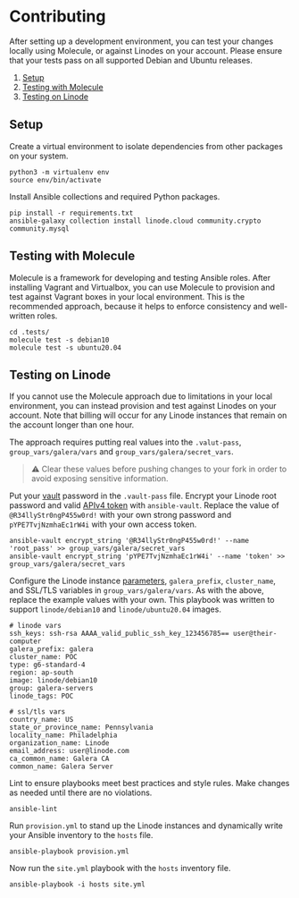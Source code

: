 # Contributing
After setting up a development environment, you can test your changes locally using Molecule, or against Linodes on your account. Please ensure that your tests pass on all supported Debian and Ubuntu releases. 

1. [Setup](#setup)
2. [Testing with Molecule](#testing-with-molecule)
3. [Testing on Linode](#testing-on-linode)

## Setup
Create a virtual environment to isolate dependencies from other packages on your system.
```
python3 -m virtualenv env
source env/bin/activate
```

Install Ansible collections and required Python packages.
```
pip install -r requirements.txt
ansible-galaxy collection install linode.cloud community.crypto community.mysql
```

## Testing with Molecule
Molecule is a framework for developing and testing Ansible roles. After installing Vagrant and Virtualbox, you can use Molecule to provision and test against Vagrant boxes in your local environment. This is the recommended approach, because it helps to enforce consistency and well-written roles. 
```
cd .tests/
molecule test -s debian10
molecule test -s ubuntu20.04
```

## Testing on Linode
If you cannot use the Molecule approach due to limitations in your local environment, you can instead provision and test against Linodes on your account. Note that billing will occur for any Linode instances that remain on the account longer than one hour.

The approach requires putting real values into the `.valut-pass`, `group_vars/galera/vars` and `group_vars/galera/secret_vars`. 

> :warning: Clear these values before pushing changes to your fork in order to avoid exposing sensitive information.

Put your [vault](https://docs.ansible.com/ansible/latest/user_guide/vault.html#encrypting-content-with-ansible-vault) password in the `.vault-pass` file. Encrypt your Linode root password and valid [APIv4 token](https://www.linode.com/docs/guides/getting-started-with-the-linode-api/#create-an-api-token) with `ansible-vault`. Replace the value of `@R34llyStr0ngP455w0rd!` with your own strong password and `pYPE7TvjNzmhaEc1rW4i` with your own access token.
```
ansible-vault encrypt_string '@R34llyStr0ngP455w0rd!' --name 'root_pass' >> group_vars/galera/secret_vars
ansible-vault encrypt_string 'pYPE7TvjNzmhaEc1rW4i' --name 'token' >> group_vars/galera/secret_vars
```

Configure the Linode instance [parameters](https://github.com/linode/ansible_linode/blob/master/docs/instance.rst#id3), `galera_prefix`, `cluster_name`, and SSL/TLS variables in `group_vars/galera/vars`. As with the above, replace the example values with your own. This playbook was written to support `linode/debian10` and `linode/ubuntu20.04` images.
```
# linode vars
ssh_keys: ssh-rsa AAAA_valid_public_ssh_key_123456785== user@their-computer
galera_prefix: galera
cluster_name: POC
type: g6-standard-4
region: ap-south
image: linode/debian10
group: galera-servers
linode_tags: POC

# ssl/tls vars
country_name: US
state_or_province_name: Pennsylvania
locality_name: Philadelphia
organization_name: Linode
email_address: user@linode.com
ca_common_name: Galera CA
common_name: Galera Server
```

Lint to ensure playbooks meet best practices and style rules. Make changes as needed until there are no violations.
```
ansible-lint
```

Run `provision.yml` to stand up the Linode instances and dynamically write your Ansible inventory to the `hosts` file.
```
ansible-playbook provision.yml
```

Now run the `site.yml` playbook with the `hosts` inventory file. 
```
ansible-playbook -i hosts site.yml
```

